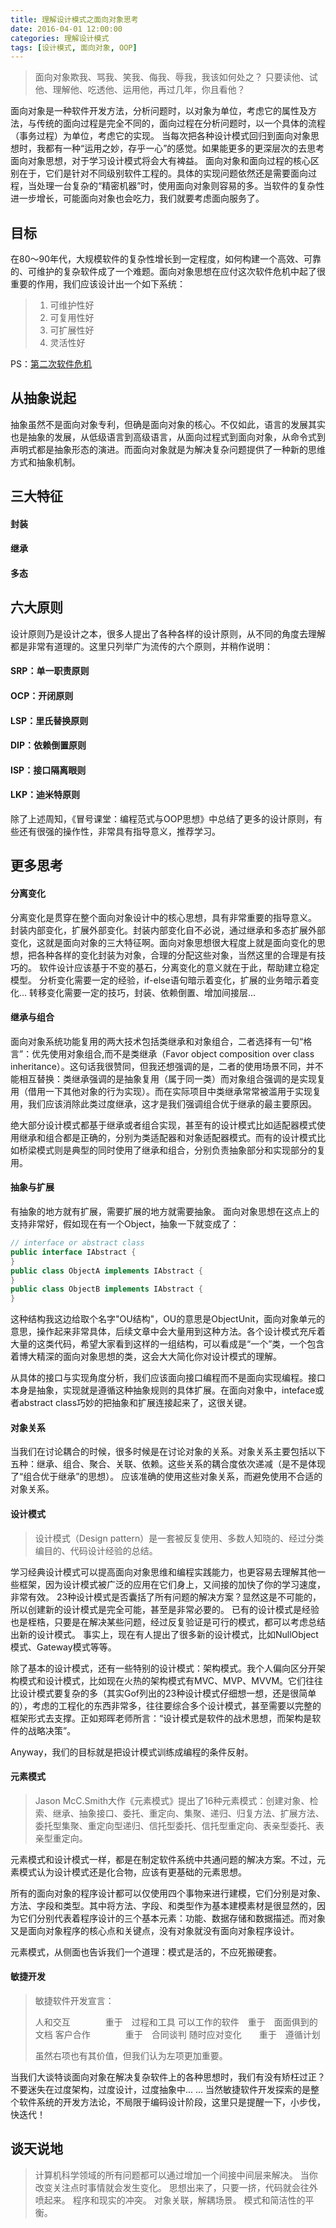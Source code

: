 ```yaml
---
title: 理解设计模式之面向对象思考
date: 2016-04-01 12:00:00
categories: 理解设计模式
tags: [设计模式, 面向对象, OOP]
---
```


> 面向对象欺我、骂我、笑我、侮我、辱我，我该如何处之？
> 只要读他、试他、理解他、吃透他、运用他，再过几年，你且看他？

面向对象是一种软件开发方法，分析问题时，以对象为单位，考虑它的属性及方法，与传统的面向过程是完全不同的，面向过程在分析问题时，以一个具体的流程（事务过程）为单位，考虑它的实现。
当每次把各种设计模式回归到面向对象思想时，我都有一种“运用之妙，存乎一心”的感觉。如果能更多的更深层次的去思考面向对象思想，对于学习设计模式将会大有裨益。
面向对象和面向过程的核心区别在于，它们是针对不同级别软件工程的。具体的实现问题依然还是需要面向过程，当处理一台复杂的“精密机器”时，使用面向对象则容易的多。当软件的复杂性进一步增长，可能面向对象也会吃力，我们就要考虑面向服务了。

## 目标
在80～90年代，大规模软件的复杂性增长到一定程度，如何构建一个高效、可靠的、可维护的复杂软件成了一个难题。面向对象思想在应付这次软件危机中起了很重要的作用，我们应该设计出一个如下系统：
> 1. 可维护性好
> 2. 可复用性好
> 3. 可扩展性好
> 4. 灵活性好

PS：[第二次软件危机](#http://www.parallellabs.com/2010/04/01/the-third-software-crisis/)

<!-- more -->
## 从抽象说起


抽象虽然不是面向对象专利，但确是面向对象的核心。不仅如此，语言的发展其实也是抽象的发展，从低级语言到高级语言，从面向过程式到面向对象，从命令式到声明式都是抽象形态的演进。而面向对象就是为解决复杂问题提供了一种新的思维方式和抽象机制。

## 三大特征

#### 封装

#### 继承

#### 多态

## 六大原则

设计原则乃是设计之本，很多人提出了各种各样的设计原则，从不同的角度去理解都是非常有道理的。这里只列举广为流传的六个原则，并稍作说明：

#### SRP：单一职责原则

#### OCP：开闭原则

#### LSP：里氏替换原则

#### DIP：依赖倒置原则

#### ISP：接口隔离眼则

#### LKP：迪米特原则


除了上述周知，《冒号课堂：编程范式与OOP思想》中总结了更多的设计原则，有些还有很强的操作性，非常具有指导意义，推荐学习。


## 更多思考

#### 分离变化
分离变化是贯穿在整个面向对象设计中的核心思想，具有非常重要的指导意义。
封装内部变化，扩展外部变化。封装内部变化自不必说，通过继承和多态扩展外部变化，这就是面向对象的三大特征啊。面向对象思想很大程度上就是面向变化的思想，把各种各样的变化封装为对象，合理的分配这些对象，当然这里的合理是有技巧的。
软件设计应该基于不变的基石，分离变化的意义就在于此，帮助建立稳定模型。
分析变化需要一定的经验，if-else语句暗示着变化，扩展的业务暗示着变化...
转移变化需要一定的技巧，封装、依赖倒置、增加间接层...

#### 继承与组合
面向对象系统功能复用的两大技术包括类继承和对象组合，二者选择有一句“格言”：优先使用对象组合,而不是类继承（Favor object composition over class inheritance）。这句话我很赞同，但我还想强调的是，二者的使用场景不同，并不能相互替换：类继承强调的是抽象复用（属于同一类）而对象组合强调的是实现复用（借用一下其他对象的行为实现）。而在实际项目中类继承常常被滥用于实现复用，我们应该消除此类过度继承，这才是我们强调组合优于继承的最主要原因。

绝大部分设计模式都基于继承或者组合实现，甚至有的设计模式比如适配器模式使用继承和组合都是正确的，分别为类适配器和对象适配器模式。而有的设计模式比如桥梁模式则是典型的同时使用了继承和组合，分别负责抽象部分和实现部分的复用。

#### 抽象与扩展
有抽象的地方就有扩展，需要扩展的地方就需要抽象。
面向对象思想在这点上的支持非常好，假如现在有一个Object，抽象一下就变成了：
```java
// interface or abstract class
public interface IAbstract {
}
public class ObjectA implements IAbstract {
}
public class ObjectB implements IAbstract {
}
```
这种结构我这边给取个名字"OU结构"，OU的意思是ObjectUnit，面向对象单元的意思，操作起来非常具体，后续文章中会大量用到这种方法。各个设计模式充斥着大量的这类代码，希望大家看到这样的一组结构，可以看成是“一个”类，一个包含着博大精深的面向对象思想的类，这会大大简化你对设计模式的理解。

从具体的接口与实现角度分析，我们应该面向接口编程而不是面向实现编程。接口本身是抽象，实现就是遵循这种抽象规则的具体扩展。在面向对象中，inteface或者abstract class巧妙的把抽象和扩展连接起来了，这很关键。

#### 对象关系
当我们在讨论耦合的时候，很多时候是在讨论对象的关系。对象关系主要包括以下五种：继承、组合、聚合、关联、依赖。这些关系的耦合度依次递减（是不是体现了“组合优于继承”的思想）。
应该准确的使用这些对象关系，而避免使用不合适的对象关系。

#### 设计模式
> 设计模式（Design pattern）是一套被反复使用、多数人知晓的、经过分类编目的、代码设计经验的总结。

学习经典设计模式可以提高面向对象思维和编程实践能力，也更容易去理解其他一些框架，因为设计模式被广泛的应用在它们身上，又间接的加快了你的学习速度，非常有效。
23种设计模式是否囊括了所有问题的解决方案？显然这是不可能的，所以创建新的设计模式是完全可能，甚至是非常必要的。
已有的设计模式是经验也是桎梏，只要是在解决某些问题，经过反复验证是可行的模式，都可以考虑总结出新的设计模式。
事实上，现在有人提出了很多新的设计模式，比如NullObject模式、Gateway模式等等。

除了基本的设计模式，还有一些特别的设计模式：架构模式。我个人偏向区分开架构模式和设计模式，比如现在火热的架构模式有MVC、MVP、MVVM。它们往往比设计模式要复杂的多（其实Gof列出的23种设计模式仔细想一想，还是很简单的），考虑的工程化的东西非常多，往往要综合多个设计模式，甚至需要以完整的框架形式去支撑。正如郑晖老师所言：“设计模式是软件的战术思想，而架构是软件的战略决策”。

Anyway，我们的目标就是把设计模式训练成编程的条件反射。

#### 元素模式
> Jason McC.Smith大作《元素模式》提出了16种元素模式：创建对象、检索、继承、抽象接口、委托、重定向、集聚、递归、归复方法、扩展方法、委托型集聚、重定向型递归、信托型委托、信托型重定向、表亲型委托、表亲型重定向。

元素模式和设计模式一样，都是在制定软件系统中共通问题的解决方案。不过，元素模式认为设计模式还是化合物，应该有更基础的元素思想。

所有的面向对象的程序设计都可以仅使用四个事物来进行建模，它们分别是对象、方法、字段和类型。其中将方法、字段、和类型作为基本建模素材是很显然的，因为它们分别代表着程序设计的三个基本元素：功能、数据存储和数据描述。而对象又是面向对象程序的核心点和关键点，没有对象就没有面向对象程序设计。

元素模式，从侧面也告诉我们一个道理：模式是活的，不应死搬硬套。

#### 敏捷开发
> 敏捷软件开发宣言：
>
> 人和交互　　　　重于　过程和工具
> 可以工作的软件　重于　面面俱到的文档
> 客户合作　　　　重于　合同谈判
> 随时应对变化　　重于　遵循计划
>
> 虽然右项也有其价值，但我们认为左项更加重要。

当我们大谈特谈面向对象在解决复杂软件上的各种思想时，我们有没有矫枉过正？
不要迷失在过度架构，过度设计，过度抽象中... ...
当然敏捷软件开发探索的是整个软件系统的开发方法论，不局限于编码设计阶段，这里只是提醒一下，小步伐，快迭代！

## 谈天说地
> 计算机科学领域的所有问题都可以通过增加一个间接中间层来解决。
当你改变关注点时事情就会发生变化。
思想出来了，只要一挤，代码就会往外喷起来。
程序和现实的冲突。
对象关联，解耦场景。
模式和简洁性的平衡。
